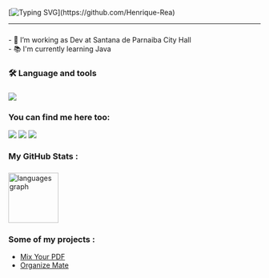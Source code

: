 
  
[![Typing SVG](https://readme-typing-svg.herokuapp.com/?color=6474B9&size=30&left=true&vCenter=true&width=1000&lines=Greetings,I'm+Henrique+Rea!)](https://github.com/Henrique-Rea)

<hr>

###

<p align="left"> - 🔭 I’m working as Dev at Santana de Parnaiba City Hall <br>
  - 📚 I'm currently learning Java<br>
  </p>

<h3 align="left">🛠 Language and tools</h3>

###

<p align="left">
  <a href="https://skillicons.dev">
    <img src="https://skillicons.dev/icons?i=git,c,css,html,java,python" />
  </a>
</p>
<div>
<h3 align="left">You can find me here too:</h3>

<div> 
    <a href="https://www.linkedin.com/in/henrique-lopes-de-souza-rea/" target="_blank"><img src="https://img.shields.io/badge/-LinkedIn-%230077B5?style=for-the-badge&logo=linkedin&logoColor=white" target="_blank"></a> 
  <a href="https://www.instagram.com/lopeszzl/" target="_blank"><img src="https://img.shields.io/badge/-Instagram-%23E4405F?style=for-the-badge&logo=instagram&logoColor=white" target="_blank"></a>
  <a href = "mailto:henriquelopesrea@outlook.com"><img src="https://img.shields.io/badge/-Gmail-%23333?style=for-the-badge&logo=gmail&logoColor=white" target="_blank"></a>
 
</div>
 
<h3 align="left">   My GitHub Stats :</h3>

###

<div align="left">
  <img src="https://github-readme-stats.vercel.app/api/top-langs?username=Henrique-Rea&locale=en&hide_title=false&layout=compact&card_width=320&langs_count=5&theme=dracula&hide_border=false&order=2" height="100" alt="languages graph" />
</div>

###

<h3 align="left">   Some of my projects :</h3>


- [Mix Your PDF](https://github.com/Henrique-Rea/MixerPdf)
- [Organize Mate](https://github.com/Henrique-Rea/OrganizeMate)
